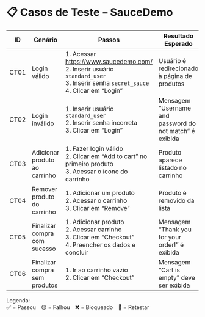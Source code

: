 # 📋 Casos de Teste – SauceDemo

| ID | Cenário | Passos | Resultado Esperado | Status |
|----|----------|--------|--------------------|--------|
| CT01 | Login válido | 1. Acessar https://www.saucedemo.com/<br>2. Inserir usuário `standard_user`<br>3. Inserir senha `secret_sauce`<br>4. Clicar em “Login” | Usuário é redirecionado à página de produtos | ✅ |
| CT02 | Login inválido | 1. Inserir usuário `standard_user`<br>2. Inserir senha incorreta<br>3. Clicar em “Login” | Mensagem “Username and password do not match” é exibida | ✅ |
| CT03 | Adicionar produto ao carrinho | 1. Fazer login válido<br>2. Clicar em “Add to cart” no primeiro produto<br>3. Acessar o ícone do carrinho | Produto aparece listado no carrinho | ✅ |
| CT04 | Remover produto do carrinho | 1. Adicionar um produto<br>2. Acessar o carrinho<br>3. Clicar em “Remove” | Produto é removido da lista | ✅ |
| CT05 | Finalizar compra com sucesso | 1. Adicionar produto<br>2. Acessar carrinho<br>3. Clicar em “Checkout”<br>4. Preencher os dados e concluir | Mensagem “Thank you for your order!” é exibida | ✅ |
| CT06 | Finalizar compra sem produtos | 1. Ir ao carrinho vazio<br>2. Clicar em “Checkout” | Mensagem “Cart is empty” deve ser exibida | 🟡 (Falhou) |

Legenda:  
✅ = Passou 🟡 = Falhou ❌ = Bloqueado 🔄 = Retestar
